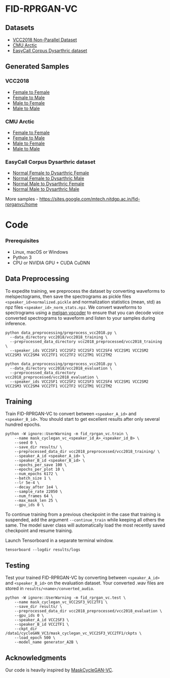 # FID-RPRGAN-VC

## Datasets

* <a href="https://datashare.ed.ac.uk/handle/10283/3061"> VCC2018 Non-Parallel Dataset </a>
* <a href="http://festvox.org/cmu_arctic/"> CMU Arctic </a>
* <a href="http://neurolab.unife.it/easycallcorpus/"> EasyCall Corpus Dysarthric dataset </a>

## Generated Samples
### VCC2018
* <a href="https://drive.google.com/drive/folders/1sRbAT83uYoESGERmKvSTghqkNelxiH7l?usp=sharing"> Female to Female </a>
* <a href="https://drive.google.com/drive/folders/1yw6gocfqm15sqVdyX5FotAYlYxoKwjmQ?usp=share_link"> Female to Male </a>
* <a href="https://drive.google.com/drive/folders/1STo0pgYLPdG4z-pPaVwb_L3Fz_7EHH9B?usp=share_link"> Male to Female </a>
* <a href="https://drive.google.com/drive/folders/1f8jwaqYS_7nz_XcUNBzDbWD_EpMIEdmZ?usp=share_link"> Male to Male </a>

### CMU Arctic
* <a href="https://drive.google.com/drive/folders/1oeQU2LfBZDWwhZ3soansOWj8pRz6Lbg-?usp=share_link"> Female to Female </a>
* <a href="https://drive.google.com/drive/folders/1JxeDFEm-kBR9jnjcc1NiidrjBynP5hjP?usp=share_link"> Female to Male </a>
* <a href="https://drive.google.com/drive/folders/1qIbJPKDl_UESwklZzpIjmghLqgu4M8tz?usp=share_link"> Male to Female </a>
* <a href="https://drive.google.com/drive/folders/13ere0oRjq-PioqJqCE2J4BM8W7kgyXhJ?usp=share_link"> Male to Male </a>

### EasyCall Corpus Dysarthric dataset
* <a href="https://drive.google.com/drive/folders/1UZxRYlzUuL2E0wiYa3RBflDNTZyyQR7W?usp=share_link"> Normal Female to Dysarthric Female </a>
* <a href="https://drive.google.com/drive/folders/1hpIDNC-zJ7mVgNxDlC-bTzHjBVhsFqdY?usp=share_link"> Normal Female to Dysarthric Male </a>
* <a href="https://drive.google.com/drive/folders/13N3Ckp9QwuYfkIchmQRhq5C51ioj-uXV?usp=share_link"> Normal Male to Dysarthric Female </a>
* <a href="https://drive.google.com/drive/folders/1GO2ZlsMJKKpzA_4PvKdiKfFVvsXhTjj1?usp=share_link"> Normal Male to Dysarthric Male </a>

More samples - https://sites.google.com/mtech.nitdgp.ac.in/fid-rprganvc/home

# Code

### Prerequisites
- Linux, macOS or Windows
- Python 3
- CPU or NVIDIA GPU + CUDA CuDNN

## Data Preprocessing

To expedite training, we preprocess the dataset by converting waveforms to melspectograms, then save the spectrograms as pickle files `<speaker_id>normalized.pickle` and normalization statistics (mean, std) as npz files `<speaker_id>_norm_stats.npz`. We convert waveforms to spectrograms using a [melgan vocoder](https://github.com/descriptinc/melgan-neurips) to ensure that you can decode voice converted spectrograms to waveform and listen to your samples during inference.

```
python data_preprocessing/preprocess_vcc2018.py \
  --data_directory vcc2018/vcc2018_training \
  --preprocessed_data_directory vcc2018_preprocessed/vcc2018_training \
  --speaker_ids VCC2SF1 VCC2SF2 VCC2SF3 VCC2SF4 VCC2SM1 VCC2SM2 VCC2SM3 VCC2SM4 VCC2TF1 VCC2TF2 VCC2TM1 VCC2TM2
```

```
python data_preprocessing/preprocess_vcc2018.py \
  --data_directory vcc2018/vcc2018_evaluation \
  --preprocessed_data_directory vcc2018_preprocessed/vcc2018_evaluation \
  --speaker_ids VCC2SF1 VCC2SF2 VCC2SF3 VCC2SF4 VCC2SM1 VCC2SM2 VCC2SM3 VCC2SM4 VCC2TF1 VCC2TF2 VCC2TM1 VCC2TM2
```


## Training

Train FID-RPRGAN-VC to convert between `<speaker_A_id>` and `<speaker_B_id>`. You should start to get excellent results after only several hundred epochs.
```
python -W ignore::UserWarning -m fid_rprgan_vc.train \
    --name mask_cyclegan_vc_<speaker_id_A>_<speaker_id_B> \
    --seed 0 \
    --save_dir results/ \
    --preprocessed_data_dir vcc2018_preprocessed/vcc2018_training/ \
    --speaker_A_id <speaker_A_id> \
    --speaker_B_id <speaker_B_id> \
    --epochs_per_save 100 \
    --epochs_per_plot 10 \
    --num_epochs 6172 \
    --batch_size 1 \
    --lr 5e-4 \
    --decay_after 1e4 \
    --sample_rate 22050 \
    --num_frames 64 \
    --max_mask_len 25 \
    --gpu_ids 0 \
```

To continue training from a previous checkpoint in the case that training is suspended, add the argument `--continue_train` while keeping all others the same. The model saver class will automatically load the most recently saved checkpoint and resume training.

Launch Tensorboard in a separate terminal window.
```
tensorboard --logdir results/logs
```

## Testing

Test your trained FID-RPRGAN-VC by converting between `<speaker_A_id>` and `<speaker_B_id>` on the evaluation dataset. Your converted .wav files are stored in `results/<name>/converted_audio`.

```
python -W ignore::UserWarning -m fid_rprgan_vc.test \
    --name mask_cyclegan_vc_VCC2SF3_VCC2TF1 \
    --save_dir results/ \
    --preprocessed_data_dir vcc2018_preprocessed/vcc2018_evaluation \
    --gpu_ids 0 \
    --speaker_A_id VCC2SF3 \
    --speaker_B_id VCC2TF1 \
    --ckpt_dir /data1/cycleGAN_VC3/mask_cyclegan_vc_VCC2SF3_VCC2TF1/ckpts \
    --load_epoch 500 \
    --model_name generator_A2B \
```
## Acknowledgments
Our code is heavily inspired by [MaskCycleGAN-VC](https://github.com/GANtastic3/MaskCycleGAN-VC).

